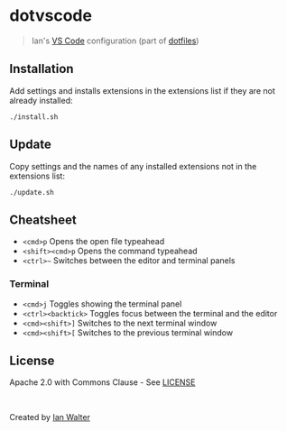 # dotvscode
> Ian's [VS Code][vscodeUrl] configuration (part of [dotfiles][dotfilesUrl])

## Installation

Add settings and installs extensions in the extensions list if they are not
already installed:

```console
./install.sh
```

## Update

Copy settings and the names of any installed extensions not in the extensions
list:

```console
./update.sh
```

## Cheatsheet

* `<cmd>p` Opens the open file typeahead
* `<shift><cmd>p` Opens the command typeahead
* `<ctrl>~` Switches between the editor and terminal panels

### Terminal

* `<cmd>j` Toggles showing the terminal panel
* `<ctrl><backtick>` Toggles focus between the terminal and the editor
* `<cmd><shift>]` Switches to the next terminal window
* `<cmd><shift>[` Switches to the previous terminal window

## License

Apache 2.0 with Commons Clause - See [LICENSE][licenseUrl]

&nbsp;

Created by [Ian Walter](https://iankwalter.com)

[vscodeUrl]: https://code.visualstudio.com/
[dotfilesUrl]: https://github.com/ianwalter/dotfiles
[licenseUrl]: https://github.com/ianwalter/dotvscode/blob/master/LICENSE
